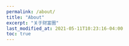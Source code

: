 ```yaml
---
permalink: /about/
title: "About"
excerpt: "关于财富圈"
last_modified_at: 2021-05-11T10:23:16-04:00
toc: true
---
```





